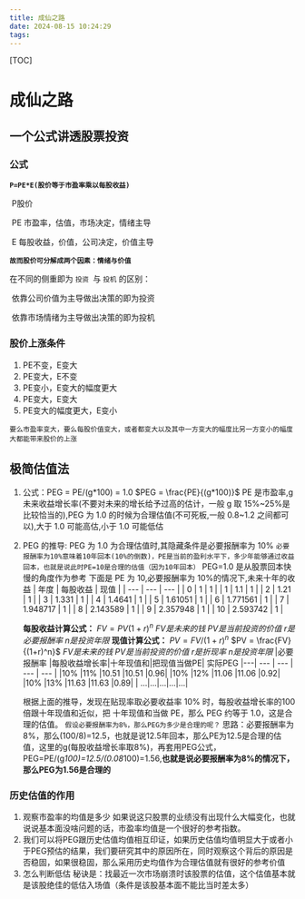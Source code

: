 ```yaml
---
title: 成仙之路
date: 2024-08-15 10:24:29
tags:
---
```

[TOC]
# 成仙之路
## 一个公式讲透股票投资

### 公式

**`P=PE*E(股价等于市盈率乘以每股收益)`**

​	P股价

​	PE 市盈率，估值，市场决定，情绪主导

​	E 每股收益，价值，公司决定，价值主导

**`故而股价可分解成两个因素：情绪与价值`**

在不同的侧重即为 `投资 `与 `投机` 的区别：

​	依靠公司价值为主导做出决策的即为投资

​	依靠市场情绪为主导做出决策的即为投机

### 股价上涨条件

1. PE不变，E变大
2. PE变大，E不变
3. PE变小，E变大的幅度更大
4. PE变大，E变大
5. PE变大的幅度更大，E变小

`要么市盈率变大，要么每股价值变大，或者都变大以及其中一方变大的幅度比另一方变小的幅度大都能带来股价的上涨`

## 极简估值法

1. 公式：PEG = PE/(g\*100) = 1.0
   $PEG = \frac{PE}{(g*100)}$
   PE 是市盈率,g 未来收益增长率(不要对未来的增长给予过高的估计，一般 g 取 15%~25%是比较恰当的),PEG 为 1.0 的时候为合理估值(不可死板,一般 0.8~1.2 之间都可以),大于 1.0 可能高估,小于 1.0 可能低估
2. PEG 的推导:
   PEG 为 1.0 为合理估值时,其隐藏条件是必要报酬率为 10%
   `必要报酬率为10%意味着10年回本(10%的倒数)，PE是当前的盈利水平下，多少年能够通过收益回本，也就是说此时PE=10是合理的估值（因为10年回本）`
   PEG=1.0 是从股票回本快慢的角度作为参考
   下面是 PE 为 10,必要报酬率为 10%的情况下,未来十年的收益
   | 年度 | 每股收益 | 现值 |
   | --- | --- | --- |
   | 0 | 1 | 1 |
   | 1 | 1.1 | 1 |
   | 2 | 1.21 | 1 |
   | 3 | 1.331 | 1 |
   | 4 | 1.4641 | 1 |
   | 5 | 1.61051 | 1 |
   | 6 | 1.771561 | 1 |
   | 7 | 1.948717 | 1 |
   | 8 | 2.143589 | 1 |
   | 9 | 2.357948 | 1 |
   | 10 | 2.593742 | 1 |

   **每股收益计算公式：**
   $FV = PV(1+r)^n$
   $FV 是未来的钱$
   $PV 是当前投资的价值$
   $r 是必要报酬率$
   $n 是投资年限$
   **现值计算公式：**
   $PV = FV/(1+r)^n$
   $PV = \frac{FV}{(1+r)^n}$
   $FV 是未来的钱$
   $PV 是当前投资的价值$
   $r 是折现率$
   $n 是投资年限$
   |必要报酬率	|每股收益增长率|十年现值和|把现值当做PE|	实际PEG
   |---| --- | --- | --- | --- |
   |10%	|11%	|10.51	|10.51	|0.96|
   |10%	|12%	|11.06	|11.06	|0.92|
   |10%	|13%	|11.63	|11.63	|0.89|
   | ...|...|...|...|...|
   
   根据上面的推导，发现在贴现率取必要收益率 10% 时，每股收益增长率的100倍跟十年现值和近似，把 十年现值和当做 PE，那么 PEG 约等于 1.0，这是合理的估值。
`假设必要报酬率为8%，那么PEG为多少是合理的呢？`
思路：必要报酬率为8%，那么(100/8)=12.5，也就是说12.5年回本，那么PE为12.5是合理的估值，这里的g(每股收益增长率取8%)，再套用PEG公式，PEG=PE/(g*100)=12.5/(0.08*100)=1.56,**也就是说必要报酬率为8%的情况下，那么PEG为1.56是合理的**

### 历史估值的作用
1. 观察市盈率的均值是多少
   如果说这只股票的业绩没有出现什么大幅变化，也就说说基本面没啥问题的话，市盈率均值是一个很好的参考指数。
2. 我们可以将PEG跟历史估值均值相互印证，如果历史估值均值明显大于或者小于PEG预估的结果，我们要研究其中的原因所在，同时观察这个背后的原因是否稳固，如果很稳固，那么采用历史均值作为合理估值就有很好的参考价值
3. 怎么判断低估
  秘诀是：找最近一次市场崩溃时该股票的估值，这个估值基本就是该股绝佳的低估入场值（条件是该股基本面不能比当时差太多）